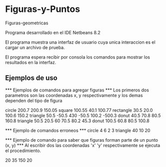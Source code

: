 # Figuras-y-Puntos
Figuras-geometricas

Programa desarrollado en el IDE Netbeans 8.2

El programa muestra una interfaz de usuario cuya unica interaccion es el cargar un archivo de prueba.

El programa espera recibir por consola los comandos para mostrar los resultados en la interfaz.

## Ejemplos de uso
*** Ejemplos de comandos para agregar figuras ***
Los primeros dos parametros son las coordenadas x, y respectivamente y los demas dependen del tipo de figura

circle 200.7 200.9 150.05
square 100.55 40.1 100.77
rectangle 30.5 20.0 100.6 150.2
triangle 50.5 -50.5 430 -50.5 100.2 -500.3
donut 40.5 70.8 80.5 160.8
triangle 50.5 20.5 60 70.5 80.2 45.3
donut 100.5 60.8 80.5 100.8

*** Ejemplo de comandos erroneos ***
circle 4 6 2 3
triangle 40 10 20

*** Ejemplo de comando para saber que figuras forman parte de un punto (x, y) ***
Al escribir dos las coordenadas 'x' 'y' respectivamente se ejecuta el procedimiento.

20 35
150 20
